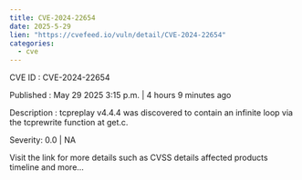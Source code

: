 ```yaml
---
title: CVE-2024-22654
date: 2025-5-29
lien: "https://cvefeed.io/vuln/detail/CVE-2024-22654"
categories:
  - cve
---
```


CVE ID : CVE-2024-22654

Published :  May 29
2025
3:15 p.m. | 4 hours
9 minutes ago

Description : tcpreplay v4.4.4 was discovered to contain an infinite loop via the tcprewrite function at get.c.

Severity: 0.0 | NA

Visit the link for more details
such as CVSS details
affected products
timeline
and more...
